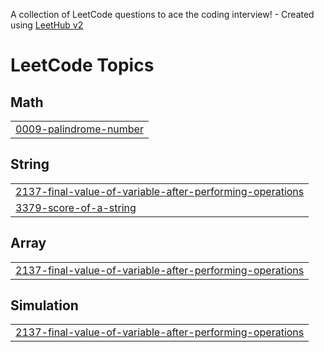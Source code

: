 A collection of LeetCode questions to ace the coding interview! - Created using [LeetHub v2](https://github.com/arunbhardwaj/LeetHub-2.0)
<!---LeetCode Topics Start-->
# LeetCode Topics
## Math
|  |
| ------- |
| [0009-palindrome-number](https://github.com/naveenvatti2003/Coding/tree/master/0009-palindrome-number) |
## String
|  |
| ------- |
| [2137-final-value-of-variable-after-performing-operations](https://github.com/naveenvatti2003/Coding/tree/master/2137-final-value-of-variable-after-performing-operations) |
| [3379-score-of-a-string](https://github.com/naveenvatti2003/Coding/tree/master/3379-score-of-a-string) |
## Array
|  |
| ------- |
| [2137-final-value-of-variable-after-performing-operations](https://github.com/naveenvatti2003/Coding/tree/master/2137-final-value-of-variable-after-performing-operations) |
## Simulation
|  |
| ------- |
| [2137-final-value-of-variable-after-performing-operations](https://github.com/naveenvatti2003/Coding/tree/master/2137-final-value-of-variable-after-performing-operations) |
<!---LeetCode Topics End-->